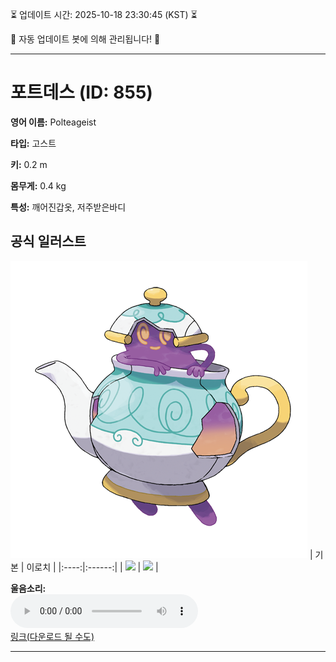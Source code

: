 
⏳ 업데이트 시간: 2025-10-18 23:30:45 (KST) ⏳

🤖 자동 업데이트 봇에 의해 관리됩니다! 🤖

---

# 포트데스 (ID: 855)
**영어 이름:** Polteageist

**타입:** 고스트

**키:** 0.2 m

**몸무게:** 0.4 kg

**특성:** 깨어진갑옷, 저주받은바디

## 공식 일러스트
![](https://raw.githubusercontent.com/PokeAPI/sprites/master/sprites/pokemon/other/official-artwork/855.png)
| 기본 | 이로치 |
|:----:|:------:|
| <img src="http://play.pokemonshowdown.com/sprites/ani/polteageist.gif" width="200"> | <img src="http://play.pokemonshowdown.com/sprites/ani-shiny/polteageist.gif" width="200"> |

**울음소리:**<br><audio controls src="https://raw.githubusercontent.com/PokeAPI/cries/main/cries/pokemon/latest/855.ogg"></audio><br> [링크(다운로드 될 수도)](https://raw.githubusercontent.com/PokeAPI/cries/main/cries/pokemon/latest/855.ogg)


---
